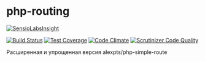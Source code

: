 # php-routing

[![SensioLabsInsight](https://insight.sensiolabs.com/projects/89812ecc-babb-441e-acca-466c87e03a54/big.png)](https://insight.sensiolabs.com/projects/89812ecc-babb-441e-acca-466c87e03a54)

[![Build Status](https://travis-ci.org/alexpts/php-routing.svg?branch=master)](https://travis-ci.org/alexpts/php-routing)
[![Test Coverage](https://codeclimate.com/github/alexpts/php-routing/badges/coverage.svg)](https://codeclimate.com/github/alexpts/php-routing/coverage)
[![Code Climate](https://codeclimate.com/github/alexpts/php-routing/badges/gpa.svg)](https://codeclimate.com/github/alexpts/php-routing)
[![Scrutinizer Code Quality](https://scrutinizer-ci.com/g/alexpts/php-routing/badges/quality-score.png?b=master)](https://scrutinizer-ci.com/g/alexpts/php-routing/?branch=master)


Расширенная и упрощенная версия alexpts/php-simple-route

